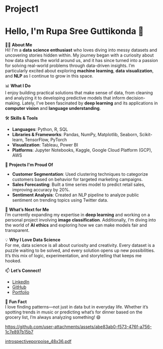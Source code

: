 # Project1
# Hello, I'm Rupa Sree Guttikonda 👋  

👨‍💻 **About Me**  
Hi! I'm a **data science enthusiast** who loves diving into messy datasets and uncovering stories hidden within. My journey began with a curiosity about how data shapes the world around us, and it has since turned into a passion for solving real-world problems through data-driven insights. I’m particularly excited about exploring **machine learning**, **data visualization**, and **NLP** as I continue to grow in this space.

📊 **What I Do**  
I enjoy building practical solutions that make sense of data, from cleaning and analyzing it to developing predictive models that inform decision-making. Lately, I've been fascinated by **deep learning** and its applications in **computer vision** and **language understanding**.

🛠️ **Skills & Tools**  
- **Languages**: Python, R, SQL  
- **Libraries & Frameworks**: Pandas, NumPy, Matplotlib, Seaborn, Scikit-learn, TensorFlow, PyTorch  
- **Visualization**: Tableau, Power BI  
- **Platforms**: Jupyter Notebooks, Kaggle, Google Cloud Platform (GCP), AWS  

🔭 **Projects I'm Proud Of**  
- **Customer Segmentation**: Used clustering techniques to categorize customers based on behavior for targeted marketing campaigns.  
- **Sales Forecasting**: Built a time series model to predict retail sales, improving accuracy by 20%.  
- **Sentiment Analysis**: Created an NLP pipeline to analyze public sentiment on trending topics using Twitter data.  

🚀 **What’s Next for Me**  
I’m currently expanding my expertise in **deep learning** and working on a personal project involving **image classification**. Additionally, I’m diving into the world of **AI ethics** and exploring how we can make models fair and transparent.

💡 **Why I Love Data Science**  
For me, data science is all about curiosity and creativity. Every dataset is a puzzle waiting to be solved, and every solution opens up new possibilities. It’s this mix of logic, experimentation, and storytelling that keeps me hooked.

📫 **Let’s Connect!**  
- [LinkedIn](https://linkedin.com/in/yourname)  
- [GitHub](https://github.com/yourusername)  
- [Portfolio](https://yourwebsite.com)  

🌟 **Fun Fact**  
I love finding patterns—not just in data but in everyday life. Whether it’s spotting trends in music or predicting what’s for dinner based on the grocery list, I’m always analyzing something! 😄

https://github.com/user-attachments/assets/abe83ab0-f573-476f-a756-1c7e897b15b7

[introspectiveporpoise_48x36.pdf](https://github.com/user-attachments/files/17711203/introspectiveporpoise_48x36.pdf)
